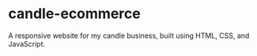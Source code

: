 # candle-ecommerce
A responsive website for my candle business, built using HTML, CSS, and JavaScript.
